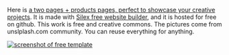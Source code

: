 Here is [a two pages + products pages, perfect to showcase your creative projects](http://silex-templates.silex.me/creative/). It is made with [Silex free website builder](http://www.silex.me/), and it is hosted for free on github. This work is free and creative commons. The pictures come from unslplash.com community. You can reuse everything for anything.

[![screenshot of free template](http://silex-templates.silex.me/creative/screenshot.png)](http://silex-templates.silex.me/creative/)

